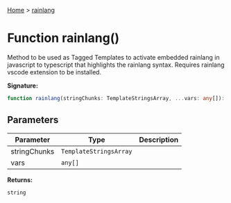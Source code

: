 [Home](../index.md) &gt; [rainlang](./rainlang_1.md)

# Function rainlang()

Method to be used as Tagged Templates to activate embedded rainlang in javascript to typescript that highlights the rainlang syntax. Requires rainlang vscode extension to be installed.

<b>Signature:</b>

```typescript
function rainlang(stringChunks: TemplateStringsArray, ...vars: any[]): string;
```

## Parameters

|  Parameter | Type | Description |
|  --- | --- | --- |
|  stringChunks | `TemplateStringsArray` |  |
|  vars | `any[]` |  |

<b>Returns:</b>

`string`

